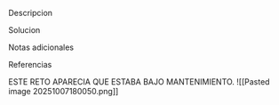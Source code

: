 Descripcion


Solucion


Notas adicionales


Referencias

ESTE RETO APARECIA QUE ESTABA BAJO MANTENIMIENTO.
![[Pasted image 20251007180050.png]]